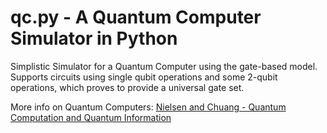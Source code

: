 # qc.py - A Quantum Computer Simulator in Python

Simplistic Simulator for a Quantum Computer using the gate-based model. Supports circuits using single qubit operations and some 2-qubit operations, which proves to provide a universal gate set.

More info on Quantum Computers: [Nielsen and Chuang - Quantum Computation and Quantum Information](https://www.cambridge.org/core/books/quantum-computation-and-quantum-information/01E10196D0A682A6AEFFEA52D53BE9AE)

